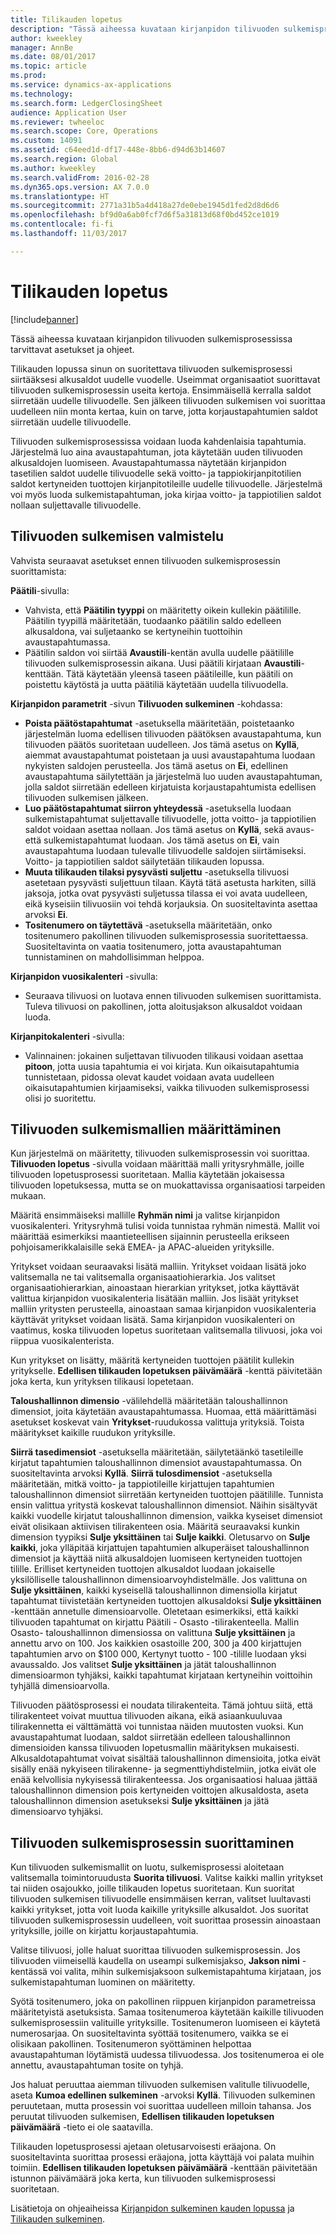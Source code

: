 ```yaml
---
title: Tilikauden lopetus
description: "Tässä aiheessa kuvataan kirjanpidon tilivuoden sulkemisprosessissa tarvittavat asetukset ja ohjeet."
author: kweekley
manager: AnnBe
ms.date: 08/01/2017
ms.topic: article
ms.prod: 
ms.service: dynamics-ax-applications
ms.technology: 
ms.search.form: LedgerClosingSheet
audience: Application User
ms.reviewer: twheeloc
ms.search.scope: Core, Operations
ms.custom: 14091
ms.assetid: c64eed1d-df17-448e-8bb6-d94d63b14607
ms.search.region: Global
ms.author: kweekley
ms.search.validFrom: 2016-02-28
ms.dyn365.ops.version: AX 7.0.0
ms.translationtype: HT
ms.sourcegitcommit: 2771a31b5a4d418a27de0ebe1945d1fed2d8d6d6
ms.openlocfilehash: bf9d0a6ab0fcf7d6f5a31813d68f0bd452ce1019
ms.contentlocale: fi-fi
ms.lasthandoff: 11/03/2017

---
```


# <a name="year-end-close"></a>Tilikauden lopetus

[!include[banner](../includes/banner.md)]


Tässä aiheessa kuvataan kirjanpidon tilivuoden sulkemisprosessissa tarvittavat asetukset ja ohjeet. 

Tilikauden lopussa sinun on suoritettava tilivuoden sulkemisprosessi siirtääksesi alkusaldot uudelle vuodelle. Useimmat organisaatiot suorittavat tilivuoden sulkemisprosessin useita kertoja. Ensimmäisellä kerralla saldot siirretään uudelle tilivuodelle. Sen jälkeen tilivuoden sulkemisen voi suorittaa uudelleen niin monta kertaa, kuin on tarve, jotta korjaustapahtumien saldot siirretään uudelle tilivuodelle. 

Tilivuoden sulkemisprosessissa voidaan luoda kahdenlaisia tapahtumia. Järjestelmä luo aina avaustapahtuman, jota käytetään uuden tilivuoden alkusaldojen luomiseen. Avaustapahtumassa näytetään kirjanpidon tasetilien saldot uudelle tilivuodelle sekä voitto- ja tappiokirjanpitotilien saldot kertyneiden tuottojen kirjanpitotileille uudelle tilivuodelle. Järjestelmä voi myös luoda sulkemistapahtuman, joka kirjaa voitto- ja tappiotilien saldot nollaan suljettavalle tilivuodelle.

## <a name="prepare-to-run-the-year-end-close"></a>Tilivuoden sulkemisen valmistelu
Vahvista seuraavat asetukset ennen tilivuoden sulkemisprosessin suorittamista: 

**Päätili**-sivulla:

-   Vahvista, että **Päätilin tyyppi** on määritetty oikein kullekin päätilille. Päätilin tyypillä määritetään, tuodaanko päätilin saldo edelleen alkusaldona, vai suljetaanko se kertyneihin tuottoihin avaustapahtumassa.
-   Päätilin saldon voi siirtää **Avaustili**-kentän avulla uudelle päätilille tilivuoden sulkemisprosessin aikana. Uusi päätili kirjataan **Avaustili**-kenttään. Tätä käytetään yleensä taseen päätileille, kun päätili on poistettu käytöstä ja uutta päätiliä käytetään uudella tilivuodella.

**Kirjanpidon parametrit** -sivun **Tilivuoden sulkeminen** -kohdassa:

-   **Poista päätöstapahtumat** -asetuksella määritetään, poistetaanko järjestelmän luoma edellisen tilivuoden päätöksen avaustapahtuma, kun tilivuoden päätös suoritetaan uudelleen. Jos tämä asetus on **Kyllä**, aiemmat avaustapahtumat poistetaan ja uusi avaustapahtuma luodaan nykyisten saldojen perusteella. Jos tämä asetus on **Ei**, edellinen avaustapahtuma säilytettään ja järjestelmä luo uuden avaustapahtuman, jolla saldot siirretään edelleen kirjatuista korjaustapahtumista edellisen tilivuoden sulkemisen jälkeen.
-   **Luo päätöstapahtumat siirron yhteydessä** -asetuksella luodaan sulkemistapahtumat suljettavalle tilivuodelle, jotta voitto- ja tappiotilien saldot voidaan asettaa nollaan. Jos tämä asetus on **Kyllä**, sekä avaus- että sulkemistapahtumat luodaan. Jos tämä asetus on **Ei**, vain avaustapahtuma luodaan tulevalle tilivuodelle saldojen siirtämiseksi. Voitto- ja tappiotilien saldot säilytetään tilikauden lopussa.
-   **Muuta tilikauden tilaksi pysyvästi suljettu** -asetuksella tilivuosi asetetaan pysyvästi suljettuun tilaan. Käytä tätä asetusta harkiten, sillä jaksoja, jotka ovat pysyvästi suljetussa tilassa ei voi avata uudelleen, eikä kyseisiin tilivuosiin voi tehdä korjauksia. On suositeltavinta asettaa arvoksi **Ei**.
-   **Tositenumero on täytettävä** -asetuksella määritetään, onko tositenumero pakollinen tilivuoden sulkemisprosessia suoritettaessa. Suositeltavinta on vaatia tositenumero, jotta avaustapahtuman tunnistaminen on mahdollisimman helppoa.

**Kirjanpidon vuosikalenteri** -sivulla:

-   Seuraava tilivuosi on luotava ennen tilivuoden sulkemisen suorittamista. Tuleva tilivuosi on pakollinen, jotta aloitusjakson alkusaldot voidaan luoda.

**Kirjanpitokalenteri** -sivulla:

-   Valinnainen: jokainen suljettavan tilivuoden tilikausi voidaan asettaa **pitoon**, jotta uusia tapahtumia ei voi kirjata. Kun oikaisutapahtumia tunnistetaan, pidossa olevat kaudet voidaan avata uudelleen oikaisutapahtumien kirjaamiseksi, vaikka tilivuoden sulkemisprosessi olisi jo suoritettu.

## <a name="define-year-end-close-templates"></a>Tilivuoden sulkemismallien määrittäminen
Kun järjestelmä on määritetty, tilivuoden sulkemisprosessin voi suorittaa. **Tilivuoden lopetus** -sivulla voidaan määrittää malli yritysryhmälle, joille tilivuoden lopetusprosessi suoritetaan. Mallia käytetään jokaisessa tilivuoden lopetuksessa, mutta se on muokattavissa organisaatiosi tarpeiden mukaan. 

Määritä ensimmäiseksi mallille **Ryhmän nimi** ja valitse kirjanpidon vuosikalenteri. Yritysryhmä tulisi voida tunnistaa ryhmän nimestä.  Mallit voi määrittää esimerkiksi maantieteellisen sijainnin perusteella erikseen pohjoisamerikkalaisille sekä EMEA- ja APAC-alueiden yrityksille. 

Yritykset voidaan seuraavaksi lisätä malliin. Yritykset voidaan lisätä joko valitsemalla ne tai valitsemalla organisaatiohierarkia. Jos valitset organisaatiohierarkian, ainoastaan hierarkian yritykset, jotka käyttävät valittua kirjanpidon vuosikalenteria lisätään malliin. Jos lisäät yritykset malliin yritysten perusteella, ainoastaan samaa kirjanpidon vuosikalenteria käyttävät yritykset voidaan lisätä. Sama kirjanpidon vuosikalenteri on vaatimus, koska tilivuoden lopetus suoritetaan valitsemalla tilivuosi, joka voi riippua vuosikalenterista. 

Kun yritykset on lisätty, määritä kertyneiden tuottojen päätilit kullekin yritykselle. **Edellisen tilikauden lopetuksen päivämäärä** -kenttä päivitetään joka kerta, kun yrityksen tilikausi lopetetaan. 

**Taloushallinnon dimensio** -välilehdellä määritetään taloushallinnon dimensiot, joita käytetään avaustapahtumassa. Huomaa, että määrittämäsi asetukset koskevat vain **Yritykset**-ruudukossa valittuja yrityksiä. Toista määritykset kaikille ruudukon yrityksille. 

**Siirrä tasedimensiot** -asetuksella määritetään, säilytetäänkö tasetileille kirjatut tapahtumien taloushallinnon dimensiot avaustapahtumassa. On suositeltavinta arvoksi **Kyllä**. **Siirrä tulosdimensiot** -asetuksella määritetään, mitkä voitto- ja tappiotileille kirjattujen tapahtumien taloushallinnon dimensiot siirretään kertyneiden tuottojen päätilille. Tunnista ensin valittua yritystä koskevat taloushallinnon dimensiot. Näihin sisältyvät kaikki vuodelle kirjatut taloushallinnon dimension, vaikka kyseiset dimensiot eivät olisikaan aktiivisen tilirakenteen osia. Määritä seuraavaksi kunkin dimension tyypiksi **Sulje yksittäinen** tai **Sulje kaikki**.  Oletusarvo on **Sulje kaikki**, joka ylläpitää kirjattujen tapahtumien alkuperäiset taloushallinnon dimensiot ja käyttää niitä alkusaldojen luomiseen kertyneiden tuottojen tilille. Erilliset kertyneiden tuottojen alkusaldot luodaan jokaiselle yksilölliselle taloushallinnon dimensioarvoyhdistelmälle. Jos valittuna on **Sulje yksittäinen**, kaikki kyseisellä taloushallinnon dimensiolla kirjatut tapahtumat tiivistetään kertyneiden tuottojen alkusaldoksi **Sulje yksittäinen** -kenttään annetulle dimensioarvolle. Oletetaan esimerkiksi, että kaikki tilivuoden tapahtumat on kirjattu Päätili - Osasto -tilirakenteella. Mallin Osasto- taloushallinnon dimensiossa on valittuna **Sulje yksittäinen** ja annettu arvo on 100. Jos kaikkien osastoille 200, 300 ja 400 kirjattujen tapahtumien arvo on $100 000, Kertynyt tuotto - 100 -tilille luodaan yksi avaussaldo. Jos valitset **Sulje yksittäinen** ja jätät taloushallinnon dimensioarmon tyhjäksi, kaikki tapahtumat kirjataan kertyneihin voittoihin tyhjällä dimensioarvolla. 

Tilivuoden päätösprosessi ei noudata tilirakenteita. Tämä johtuu siitä, että tilirakenteet voivat muuttua tilivuoden aikana, eikä asiaankuuluvaa tilirakennetta ei välttämättä voi tunnistaa näiden muutosten vuoksi.  Kun avaustapahtumat luodaan, saldot siirretään edelleen taloushallinnon dimensioiden kanssa tilivuoden lopetusmallin määrityksen mukaisesti. Alkusaldotapahtumat voivat sisältää taloushallinnon dimensioita, jotka eivät sisälly enää nykyiseen tilirakenne- ja segmenttiyhdistelmiin, jotka eivät ole enää kelvollisia nykyisessä tilirakenteessa. Jos organisaatiosi haluaa jättää taloushallinnon dimension pois kertyneiden voittojen alkusaldosta, aseta taloushallinnon dimension asetukseksi **Sulje yksittäinen** ja jätä dimensioarvo tyhjäksi.

## <a name="run-the-year-end-close-process"></a>Tilivuoden sulkemisprosessin suorittaminen
Kun tilivuoden sulkemismallit on luotu, sulkemisprosessi aloitetaan valitsemalla toimintoruudusta **Suorita tilivuosi**. Valitse kaikki mallin yritykset tai niiden osajoukko, joille tilikauden lopetus suoritetaan. Kun suoritat tilivuoden sulkemisen tilivuodelle ensimmäisen kerran, valitset luultavasti kaikki yritykset, jotta voit luoda kaikille yrityksille alkusaldot. Jos suoritat tilivuoden sulkemisprosessin uudelleen, voit suorittaa prosessin ainoastaan yrityksille, joille on kirjattu korjaustapahtumia. 

Valitse tilivuosi, jolle haluat suorittaa tilivuoden sulkemisprosessin. Jos tilivuoden viimeisellä kaudella on useampi sulkemisjakso, **Jakson nimi** -kentässä voi valita, mihin sulkemisjaksoon sulkemistapahtuma kirjataan, jos sulkemistapahtuman luominen on määritetty. 

Syötä tositenumero, joka on pakollinen riippuen kirjanpidon parametreissa määritetyistä asetuksista. Samaa tositenumeroa käytetään kaikille tilivuoden sulkemisprosessiin valituille yrityksille. Tositenumeron luomiseen ei käytetä numerosarjaa. On suositeltavinta syöttää tositenumero, vaikka se ei olisikaan pakollinen. Tositenumeron syöttäminen helpottaa avaustapahtuman löytämistä uudessa tilivuodessa. Jos tositenumeroa ei ole annettu, avaustapahtuman tosite on tyhjä. 

Jos haluat peruuttaa aiemman tilivuoden sulkemisen valitulle tilivuodelle, aseta **Kumoa edellinen sulkeminen** -arvoksi **Kyllä**. Tilivuoden sulkeminen peruutetaan, mutta prosessin voi suorittaa uudelleen milloin tahansa. Jos peruutat tilivuoden sulkemisen, **Edellisen tilikauden lopetuksen päivämäärä** -tieto ei ole saatavilla. 

Tilikauden lopetusprosessi ajetaan oletusarvoisesti eräajona. On suositeltavinta suorittaa prosessi eräajona, jotta käyttäjä voi palata muihin toimiin. **Edellisen tilikauden lopetuksen päivämäärä** -kenttään päivitetään istunnon päivämäärä joka kerta, kun tilivuoden sulkemisprosessi suoritetaan.

Lisätietoja on ohjeaiheissa [Kirjanpidon sulkeminen kauden lopussa](close-general-ledger-at-period-end.md) ja [Tilikauden sulkeminen](tasks/close-fiscal-year.md).





